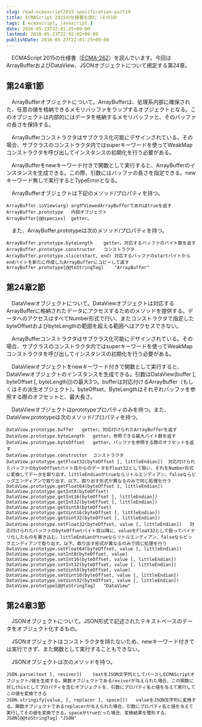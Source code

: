 ```yaml
---
slug: read-ecmascript2015-specification-part19
title: ECMAScript 2015の仕様書を読む（その19）
tags: [ ecmascript, javascript ]
date: 2016-05-23T22:01:25+09:00
lastmod: 2016-05-23T22:02:02+09:00
publishDate: 2016-05-23T22:01:25+09:00
---
```


　ECMAScript 2015の仕様書（[ECMA-262](http://www.ecma-international.org/publications/standards/Ecma-262.html)）を読んでいます。今回はArrayBufferおよびDataView、JSONオブジェクトについて規定する第24章。

## 第24章1節


　ArrayBufferオブジェクトについて。ArrayBufferは、処理系内部に確保された、任意の値を格納できるメモリバッファをラップするオブジェクトとなる。このオブジェクトは内部的にはデータを格納するメモリバッファと、そのバッファの長さを保持する。

　ArrayBufferコンストラクタはサブクラス化可能にデザインされている。その場合、サブクラスのコンストラクタ内ではsuperキーワードを使ってWeakMapコンストラクタを呼び出してインスタンスの初期化を行う必要がある。

　ArrayBufferをnewキーワード付きで関数として実行すると、ArrayBufferのインスタンスを生成できる。この際、引数にはバッファの長さを指定できる。newキーワード無しで実行するとTypeErrorとなる。

　ArrayBufferオブジェクトは下記のメソッド/プロパティを持つ。

```
ArrayBuffer.isView(arg)	argがViewedArrayBufferであればtrueを返す
ArrayBuffer.prototype	内部オブジェクト
ArrayBuffer[@@species]	getter。
```

　また、ArrayBuffer.prototypeは次のメソッド/プロパティを持つ。

```
ArrayBuffer.prototype.byteLength	getter。対応するバッファのバイト数を返す
ArrayBuffer.prototype.constructor	コンストラクタ
ArrayBuffer.prototype.slice(start, end)	対応するバッファのstartバイトからendバイトを新たに作成したArrayBufferにコピーして返す
ArrayBuffer.prototype[@@toStringTag]	"ArrayBuffer"
```

## 第24章2節


　DataViewオブジェクトについて。DataViewオブジェクトは対応するArrayBufferに格納されたデータにアクセスするためのメソッドを提供する。データへのアクセスはすべてNumber形式で行い、またコンストラクタで指定したbyteOffsetおよびbyteLengthの範囲を超える範囲へはアクセスできない。　

　ArrayBufferコンストラクタはサブクラス化可能にデザインされている。その場合、サブクラスのコンストラクタ内ではsuperキーワードを使ってWeakMapコンストラクタを呼び出してインスタンスの初期化を行う必要がある。

　DataViewオブジェクトをnewキーワード付きで関数として実行すると、DataViewオブジェクトのインスタンスを生成できる。引数はDataView(buffer [, byteOffset [, byteLength]])の最大3つ。bufferは対応付けるArrayBuffer（もしくはその派生オブジェクト）。byteOffset、ByteLengthはそれぞれバッファを参照する際のオフセットと、最大長さ。

　DataViewオブジェクトはprototypeプロパティのみを持つ。また、DataView.prototypeは次のメソッド/プロパティを持つ。

```
DataView.prototype.buffer	getter。対応付けられたArrayBufferを返す
DataView.prototype.byteLength	getter。参照できる最大バイト数を返す
DataView.prototype.byteOffset	getter。バッファを参照する際のオフセットを返す
DataView.prototype.constructor	コンストラクタ
DataView.prototype.getFloat32(byteOffset [, littleEndian])	対応付けられたバッファのbyteOffsetバイト目からのデータをFloat32として扱い、それをNumber形式に変換してデータを取り出す。littleEndianがtrueならリトルエンディアン、falseならビッグエンディアンで取り出す。以下、取り出す形式が異なるのみで同じ処理を行う
DataView.prototype.getFloat64(byteOffset [, littleEndian])	
DataView.prototype.getInt8(byteOffset)	
DataView.prototype.getInt16(byteOffset [, littleEndian])	
DataView.prototype.getInt32(byteOffset [, littleEndian])	
DataView.prototype.getUint8(byteOffset)	
DataView.prototype.getUint16(byteOffset [, littleEndian])	
DataView.prototype.getUint32(byteOffset [, littleEndian])	
DataView.prototype.setFloat32(byteOffset, value [, littleEndian])	対応付けられたバッファのbyteOffsetバイト目以降に、valueをFloat32として扱ってバイナリ化したものを書き込む。littleEndianがtrueならリトルエンディアン、falseならビッグエンディアンで取り出す。以下、取り出す形式が異なるのみで同じ処理を行う
DataView.prototype.setFloat64(byteOffset, value [, littleEndian])	
DataView.prototype.setInt8(byteOffset, value)	
DataView.prototype.setInt16(byteOffset, value [, littleEndian])	
DataView.prototype.setInt32(byteOffset, value [, littleEndian])	
DataView.prototype.setUint8(byteOffset, value)	
DataView.prototype.setUint16(byteOffset, value [, littleEndian])	
DataView.prototype.setUint32(byteOffset, value [, littleEndian])	
DataView.prototype[@@toStringTag]	"DataView"
```

## 第24章3節


　JSONオブジェクトについて。JSON形式で記述されたテキストベースのデータをオブジェクト化するもの。

　JSONオブジェクトはコンストラクタを持たないため、newキーワード付きでは実行できず、また関数として実行することもできない。

　JSONオブジェクトは次のメソッドを持つ。

```
JSON.parse(text [, reviver])	textをJSON文字列としてパースしECMAScriptオブジェクト/値を生成する。関数オブジェクトであるreviverが与えられた場合、この関数に対しthisとしてプロパティを含むオブジェクトを、引数にプロパティ名と値を与えて実行してこの値を変換できる
JSON.stringify(value, [, replacer [, space]])	valueをJSON文字列に変換する。関数オブジェクトであるreplacerが与えられた場合、引数にプロパティ名と値を与えて実行してその値を変換できる。spaceがtrueだった場合、変換結果を整形する。
JSON[@@toStringTag]	"JSON"
```

